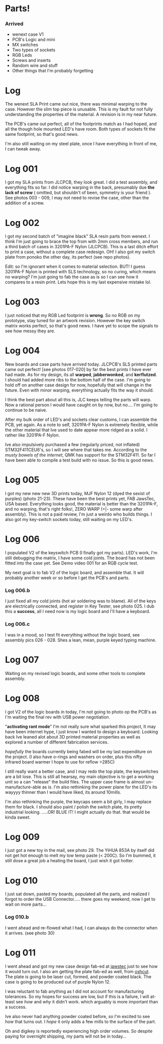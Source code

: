
# Parts!

### Arrived
* wenext case V1
* PCB's Logic and mini
* MX switches
* Two types of sockets
* RGB Leds
* Screws and inserts
* Random wire and stuff
* Other things that I'm probably forgetting

# Log

The wenext SLA Print came out nice, there was minimal warping to the case. However the slim top piece is unusable. This is my fault for not fully understanding the properties of the material. A revision is in my near future.

The PCB's came out perfect, all of the footprints match as I had hoped, and all the though hole mounted LED's have room. Both types of sockets fit the same footprint, so that's good news.

I'm also still waiting on my steel plate, once I have everything in front of me, I can tweak away.

# Log 001

I got my SLA prints from JLCPCB, they look great. I did a test assembly, and everything fits so far. I did notice warping in the back, presumably due **the lack of screw** ( omitted, but shouldn't of been, symmetry is your friend ).  See photos 003 - 009, I may not need to revise the case, other than the addition of a screw.

# Log 002

I got my second batch of "imagine black" SLA resin parts from wenext. I think I'm just going to brace the top from with 2mm cross members, and run a third batch of cases in 3201PA-F Nylon (JLCPCB). This is a last ditch effort to print a case, without a complete case redesign. OH! I also got my switch plate from ponoko the other day, its perfect (see repo photos).

Edit: so I'm ignorant when it comes to material selection. BUT! I guess 3201PA-F Nylon is printed with SLS technology, so no curing, which means no warping? I'm just going to fab the case as is so I can see how it compares to a resin print. Lets hope this is my last expensive mistake lol.

# Log 003

I just noticed that my RGB Led footprint is **wrong**. So no RGB on my prototype, stay tuned for an artwork revision. However the key switch matrix works perfect, so that's good news. I have yet to scope the signals to see how messy they are.

# Log 004

New boards and case parts have arrived today. JLCPCB's SLS printed parts came out perfect! [see photos 017-020] by far the best prints I have ever had made. As for my design, its all **warped**, **jabberwonked**, and **kerflutzed**. I should had added more ribs to the bottom half of the case. I'm going to hold off on another case design for now, hopefully that will change in the future. Even with minor warping, everything actually fits the way it should. 

I think the best part about all this is, JLC keeps telling the parts will warp. Now a rational person I would have caught on by now, but no.... I'm going to continue to be naive.

After my bulk order of LED's and sockets clear customs, I can assemble the PCB, yet again. As a note to self, 3201PA-F Nylon is extremely flexible, while the other material that Ive used to date appear more ridged as a solid. I rather like 3201PA-F Nylon.

Ive also impulsively purchased a few (regularly priced, not inflated) STM32F411CEU6's, so I will see where that takes me. According to the *musty bowels of the internet*, QMK has support for the STM32F411. So far I have been able to compile a test build with no issue. So this is good news.

# Log 005

I got my new new new 3D prints today, MJF Nylon 12 (dyed the sexist of purples) (photo 21-23). These have been the best prints yet, FAB JawsTec, USA based. Everything looks good, the material is better than the 3201PA-F, and no warping, that's right folks!, ZERO WARP (+|- some warp after assembly). This is not a paid review, I'm just a weirdo who builds things. I also got my key-switch sockets today, still waiting on my LED's.

# Log 006

I populated V2 of the keyswitch PCB (I finally got my parts). LED's work, I'm still debugging the matrix, I have some cold joints. The board has not been fitted into the case yet. See Demo video 001 for an RGB cycle test.

My next goal is to fab V2 of the logic board, and assemble that. It will probably another week or so before I get the PCB's and parts. 

### Log 006.b

I just fixed all my cold joints (hot air soldering was to blame). All of the keys are electrically connected, and register in Key Tester, see photo 025. I dub this a **success**, all I need now is my logic board and I'll have a keyboard.

### Log 006.c

I was in a mood, so I test fit everything without the logic board, see assembly pics 026 - 028. Shes a lean, mean, purple keyed typing machine.

# Log 007

Waiting on my revised logic boards, and some other tools to complete assembly.

# Log 008

I got V2 of the logic boards in today, I'm not going to photo op the PCB's as I'm waiting the final rev with USB power negotiation. 

"**activating rant mode**" I'm not really sure what sparked this project, It may have been internet hype, I just know I wanted to design a keyboard. Looking back Ive leaned alot about 3D printed material properties as well as explored a number of different fabrication services. 

*hopefully* the boards currently being fabed will be my last expenditure on the project. (I also have o-rings and washers on order, plus this nifty infrared board warmer I hope to use for reflow >285C)

I still really want a better case, and I may redo the top plate, the keyswitches are a bit lose. This is still all hearsay, my main objective is to get a working unit so a can "release" the build files. The upper case frame is almost un-manufacture-able as is. I'm also rethinking the power plane for the LED's its wayyyy thinner than I would have liked, its around 10mills. 

I'm also rethinking the purple, the keycaps seem a bit girly, I may replace them for black. I should also paint / polish the switch plate, its pretty industrial looking. .....OR! BLUE IT! I might actually do that. that would be kinda sweet.

# Log 009

I just got a new toy in the mail, see photo 29. The YiHUA 853A by itself did not get hot enough to melt my low temp paste (< 200C). So I'm bummed, it still dose a great job a heating the board, I just wish it got hotter.

# Log 010

I just sat down, pasted my boards, populated all the parts, and realized I forgot to order the USB Connector..... there goes my weekend, now I get to wait on more parts...

### Log 010.b
I went ahead and re-flowed what I had, I can always do the connector when it arrives. (see photo 30)

# Log 011

I went ahead and got my new case design fab-ed at [jawstec](https://www.jawstec.com/) just to see how it would turn out. I also am getting the plate fab-ed as well, from [oshcut](https://www.oshcut.com/). The plate is going to be laser cut, formed, and powder coated black. The case is going to be produced out of purple Nylon 12.

I was reluctant to fab anything as I did not account for manufacturing tolerances. So my hopes for success are low, but if this is a failure, I will at-least see *how* and *why* it didn't work. which arguably is more important than a success. 

Ive also never had anything powder coated before, so I'm excited to see how that turns out. I *hope* it only adds a few mills to the surface of the part. 

Oh and digikey is reportedly experiencing high order volumes. So despite paying for overnight shipping, my parts will not be in today...  
